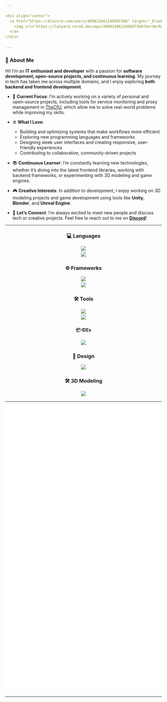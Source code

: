 ```yaml
---

<div align="center">
  <a href="https://discord.com/users/489812661249507360" target="_blank">
    <img src="https://lanyard.cnrad.dev/api/489812661249507360?borderRadius=5px&animated=true&bg=273849&showDisplayName=true&animatedDecoration=true&hideSpotify=true&borderRadius=40px&idleMessage=AFK%20for%20a%20bit,%20but%20always%20happy%20to%20connect!" alt="Discord Status">
  </a>
</div>

---
```


### 👋 About Me
Hi! I’m an **IT enthusiast and developer** with a passion for **software development, open-source projects, and continuous learning**. My journey in tech has taken me across multiple domains, and I enjoy exploring **both backend and frontend development**.

- 🌟 **Current Focus**: I’m actively working on a variety of personal and open-source projects, including tools for service monitoring and proxy management in [TheCfU](https://github.com/thecfu), which allow me to solve real-world problems while improving my skills.
  
- ⚙️ **What I Love**:  
  - Building and optimizing systems that make workflows more efficient  
  - Exploring new programming languages and frameworks  
  - Designing sleek user interfaces and creating responsive, user-friendly experiences  
  - Contributing to collaborative, community-driven projects  

- 📚 **Continuous Learner**: I’m constantly learning new technologies, whether it’s diving into the latest frontend libraries, working with backend frameworks, or experimenting with 3D modeling and game engines.

- 🎮 **Creative Interests**: In addition to development, I enjoy working on 3D modeling projects and game development using tools like **Unity**, **Blender**, and **Unreal Engine**.

- 💬 **Let’s Connect**: I’m always excited to meet new people and discuss tech or creative projects. Feel free to reach out to me on **[Discord](https://discord.com/users/489812661249507360)**!

---

<h3 align="center" style="font-weight: bold;">💻 Languages</h3>
<div align="center">
  <img src="https://skillicons.dev/icons?perline=6&i=py,js,nodejs,html,go,java">
  <br>
  <img src="https://skillicons.dev/icons?i=kotlin,bash,css,php,vite">
</div>

<h3 align="center" style="font-weight: bold;">⚙️ Frameworks</h3>
<div align="center">
  <img src="https://skillicons.dev/icons?i=react,next,kubernetes,fastapi">
  <br>
  <img src="https://skillicons.dev/icons?i=discordjs,materialui,prisma">
</div>

<h3 align="center" style="font-weight: bold;">🛠 Tools</h3>
<div align="center">
  <img src="https://skillicons.dev/icons?perline=6&i=git,github,githubactions,docker,discord,arduino,mongodb,mysql,postgres,vercel,cloudflare,codepen">
  <br>
  <img src="https://skillicons.dev/icons?i=grafana,prometheus,bitbucket,openstack,terraform">
</div>

<h4 align="center" style="font-weight: bold;">📦 IDEs</h4>
<div align="center">
  <img src="https://skillicons.dev/icons?i=androidstudio,eclipse,idea,vscode,visualstudio">
</div>

<h3 align="center" style="font-weight: bold;">🎨 Design</h3>
<div align="center">
  <img src="https://skillicons.dev/icons?i=photoshop,tailwind">
</div>

<h3 align="center" style="font-weight: bold;">🛠 3D Modeling</h3>
<div align="center">
  <img src="https://skillicons.dev/icons?i=unity,blender,unreal">
</div>

---

<div align="center">
  <picture>
  <img src="/github-metrics.svg" alt="Metrics">
</picture>
</div>

---
